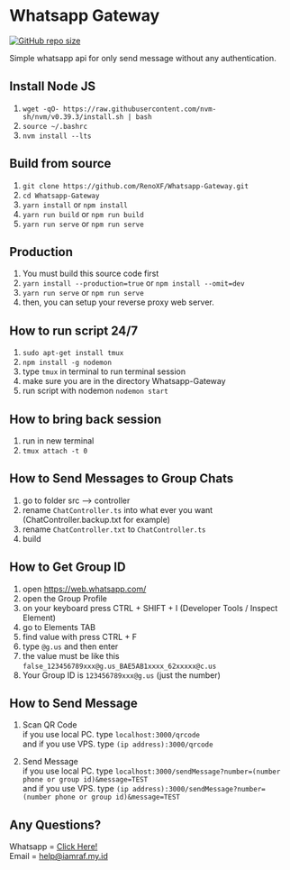 # Whatsapp Gateway
<a href=""><img alt="GitHub repo size" src="https://img.shields.io/github/repo-size/RenoXF/Whatsapp-Gateway"></a>

Simple whatsapp api for only send message without any authentication.

## Install Node JS
1. `wget -qO- https://raw.githubusercontent.com/nvm-sh/nvm/v0.39.3/install.sh | bash`
2. `source ~/.bashrc`
3. `nvm install --lts`

## Build from source

1. `git clone https://github.com/RenoXF/Whatsapp-Gateway.git`
2. `cd Whatsapp-Gateway`
3. `yarn install` or `npm install`
4. `yarn run build` or `npm run build`
5. `yarn run serve` or `npm run serve`

## Production

1. You must build this source code first
2. `yarn install --production=true` or `npm install --omit=dev`
3. `yarn run serve` or `npm run serve`
4. then, you can setup your reverse proxy web server.

## How to run script 24/7
1. `sudo apt-get install tmux`
2. `npm install -g nodemon`
3. type `tmux` in terminal to run terminal session
4. make sure you are in the directory Whatsapp-Gateway
5. run script with nodemon `nodemon start`

## How to bring back session
1. run in new terminal
2. `tmux attach -t 0`

## How to Send Messages to Group Chats

1. go to folder src --> controller
2. rename `ChatController.ts` into what ever you want (ChatController.backup.txt for example)
3. rename `ChatController.txt` to `ChatController.ts`
4. build

## How to Get Group ID
1. open https://web.whatsapp.com/
2. open the Group Profile
3. on your keyboard press CTRL + SHIFT + I (Developer Tools / Inspect Element)
4. go to Elements TAB
5. find value with press CTRL + F
6. type `@g.us` and then enter
7. the value must be like this `false_123456789xxx@g.us_BAE5AB1xxxx_62xxxxx@c.us`
8. Your Group ID is `123456789xxx@g.us` (just the number)

## How to Send Message
1. Scan QR Code 
    <br>
    if you use local PC. type `localhost:3000/qrcode`
    <br>
    and if you use VPS. type `(ip address):3000/qrcode`
    
2. Send Message
    <br>
    if you use local PC. type `localhost:3000/sendMessage?number=(number phone or group id)&message=TEST`
    <br>
    and if you use VPS. type `(ip address):3000/sendMessage?number=(number phone or group id)&message=TEST`

## Any Questions?
Whatsapp = <a href="http/wa.me/+628095609323302">Click Here!</a>
<br>
Email = help@iamraf.my.id
